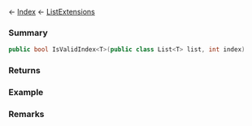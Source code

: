 ← [Index](Api-Index) ← [ListExtensions](System.Collections.Generic.ListExtensions)

### Summary

```csharp
public bool IsValidIndex<T>(public class List<T> list, int index)
```

### Returns

### Example

### Remarks

